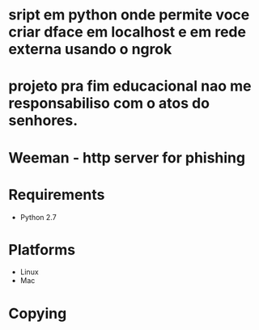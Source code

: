 # sript em python onde permite voce criar dface em localhost e em rede externa usando o ngrok

# projeto pra fim educacional nao me responsabiliso com o atos do senhores.

# Weeman - http server for phishing


# Requirements

* Python 2.7

# Platforms

* Linux
* Mac

# Copying


